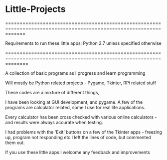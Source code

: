 # Little-Projects
===================================================================================================================

Requirements to run these little apps: Python 2.7 unless specified otherwise

====================================================================================================================

A collection of basic programs as I progress and learn programming 

Will mostly be Python related projects - Pygame, Tkinter, RPi related stuff

These codes are a mixture of different things,

I have been looking at GUI development, and pygame. A few of the programs are calculator related, some I use
for real life applications. 

Every calculator has been cross checked with various online calculators - and 
results were always accurate when testing.

I had problems with the 'Exit' buttons on a few of the Tkinter apps - freezing up, program not responding etc
I left the lines of code, but commented them out.

If you use these little apps I welcome any feedback and improvements
